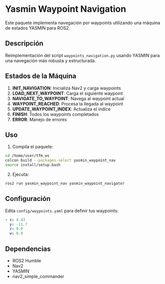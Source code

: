 # Yasmin Waypoint Navigation

Este paquete implementa navegación por waypoints utilizando una máquina de estados YASMIN para ROS2.

## Descripción

Reimplementación del script `waypoints_navigation.py` usando YASMIN para una navegación más robusta y estructurada.

## Estados de la Máquina

1. **INIT_NAVIGATION**: Inicializa Nav2 y carga waypoints
2. **LOAD_NEXT_WAYPOINT**: Carga el siguiente waypoint
3. **NAVIGATE_TO_WAYPOINT**: Navega al waypoint actual
4. **WAYPOINT_REACHED**: Procesa la llegada al waypoint
5. **UPDATE_WAYPOINT_INDEX**: Actualiza el índice
6. **FINISH**: Todos los waypoints completados
7. **ERROR**: Manejo de errores

## Uso

1. Compila el paquete:
```bash
cd /home/user/tfm_ws
colcon build --packages-select yasmin_waypoint_nav
source install/setup.bash
```

2. Ejecuta:
```bash
ros2 run yasmin_waypoint_nav yasmin_waypoint_navigator
```

## Configuración

Edita `config/waypoints.yaml` para definir tus waypoints:

```yaml
- x: 4.43
  y: -11.7
  z: 0.0
  w: 0.0
```

## Dependencias

- ROS2 Humble
- Nav2
- YASMIN
- nav2_simple_commander

